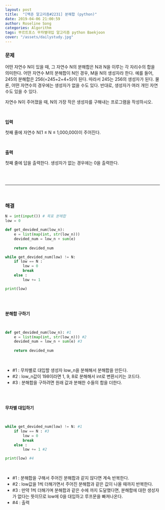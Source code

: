 ```yaml
---
layout: post
title:  "[백준 알고리즘#2231] 분해합 (python)"
date: 2019-04-06 21:00:59
author: Roseline Song
categories: Algorithm
tags: 부르트포스 무차별대입 알고리즘 python Baekjoon
cover: "/assets/dailystudy.jpg"
---
```


### 문제 

어떤 자연수 N이 있을 때, 그 자연수 N의 분해합은 N과 N을 이루는 각 자리수의 합을 의미한다. 어떤 자연수 M의 분해합이 N인 경우, M을 N의 생성자라 한다. 예를 들어, 245의 분해합은 256(=245+2+4+5)이 된다. 따라서 245는 256의 생성자가 된다. 물론, 어떤 자연수의 경우에는 생성자가 없을 수도 있다. 반대로, 생성자가 여러 개인 자연수도 있을 수 있다.

자연수 N이 주어졌을 때, N의 가장 작은 생성자를 구해내는 프로그램을 작성하시오.

<br>

**입력**

첫째 줄에 자연수 N(1 ≤ N ≤ 1,000,000)이 주어진다.

<br>

**출력**

첫째 줄에 답을 출력한다. 생성자가 없는 경우에는 0을 출력한다.

<br>
<br>

<hr>

<br>


### 해결

```python
N = int(input()) # 목표 분해합
low = 0

def get_devided_num(low_n):
    e = list(map(int, str(low_n)))
    devided_num = low_n + sum(e)
    
    return devided_num

while get_devided_num(low) != N:
    if low == N :
        low = 0
        break
    else : 
        low += 1

print(low)
```

<br>
<br>

**분해합 구하기**

<br>

```python
def get_devided_num(low_n): #1
    e = list(map(int, str(low_n))) #2
    devided_num = low_n + sum(e) #3
    
    return devided_num
```

<br>

- #1 : 무차별로 대입할 생성자 low_n을 분해해서 분해합을 만든다. 
- #2 : low_n값이 198이라면 1, 9, 8로 분해해서 int로 변환시키는 코드다.
- #3 : 분해합을 구하려면 원래 값과 분해한 수들의 합을 더한다. 

<br>
<br>

**무차별 대입하기** 

<br>

```python
while get_devided_num(low) != N: #1
    if low == N : #3
        low = 0
        break
    else : 
        low += 1 #2

print(low) #4
```

<br>

- #1 : 분해합을 구해서 주어진 분해합과 같지 않다면 계속 반복한다. 
- #2 : low값을 1씩 더해가면서 주어진 분해합과 같은 값이 나올 때까지 반복한다. 
- #3 : 만약 1씩 더해가며 분해합과 같은 수에 까지 도달했다면, 분해합에 대한 생성자가 없다는 뜻이므로 low에 0을 대입하고 루프문을 빠져나온다.
- #4 : 출력 

<br>
<br>

